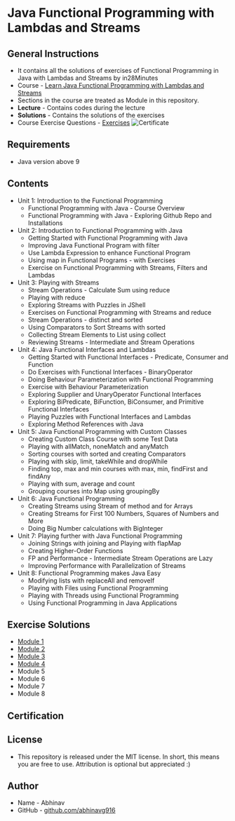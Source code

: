 # Java Functional Programming with Lambdas and Streams
## General Instructions
* It contains all the solutions of exercises of Functional Programming in Java with Lambdas and Streams by in28Minutes
* Course - [Learn Java Functional Programming with Lambdas and Streams](https://www.udemy.com/course/functional-programming-with-java/)
* Sections in the course are treated as Module in this repository.
* __Lecture__ - Contains codes during the lecture
* __Solutions__ - Contains the solutions of the exercises
* Course Exercise Questions - [Exercises](https://github.com/abhinavg916/java-functional-programming/blob/master/Exercises.md)
![Certificate](https://www.udemy.com/staticx/udemy/images/v6/default-meta-image.png)

## Requirements
* Java version above 9

## Contents
* Unit 1: Introduction to the Functional Programming
    * Functional Programming with Java - Course Overview
    * Functional Programming with Java - Exploring Github Repo and Installations
* Unit 2: Introduction to Functional Programming with Java
    * Getting Started with Functional Programming with Java
    * Improving Java Functional Program with filter
    * Use Lambda Expression to enhance Functional Program
    * Using map in Functional Programs - with Exercises
    * Exercise on Functional Programming with Streams, Filters and Lambdas
* Unit 3: Playing with Streams
    * Stream Operations - Calculate Sum using reduce
    * Playing with reduce
    * Exploring Streams with Puzzles in JShell
    *	Exercises on Functional Programming with Streams and reduce
    *	Stream Operations - distinct and sorted
    *	Using Comparators to Sort Streams with sorted 
    *	Collecting Stream Elements to List using collect
    *	Reviewing Streams - Intermediate and Stream Operations
*	Unit 4: Java Functional Interfaces and Lambdas
    * Getting Started with Functional Interfaces - Predicate, Consumer and Function
    *	Do Exercises with Functional Interfaces - BinaryOperator
    *	Doing Behaviour Parameterization with Functional Programming
    *	Exercise with Behaviour Parameterization
    *	Exploring Supplier and UnaryOperator Functional Interfaces
    *	Exploring BiPredicate, BiFunction, BiConsumer, and Primitive Functional Interfaces
    *	Playing Puzzles with Functional Interfaces and Lambdas
    *	Exploring Method References with Java
*	Unit 5: Java Functional Programming with Custom Classes
    *	Creating Custom Class Course with some Test Data
    *	Playing with allMatch, noneMatch and anyMatch
    *	Sorting courses with sorted and creating Comparators
    *	Playing with skip, limit, takeWhile and dropWhile
    *	Finding top, max and min courses with max, min, findFirst and findAny
    *	Playing with sum, average and count
    *	Grouping courses into Map using groupingBy
*	Unit 6: Java Functional Programming
    *	Creating Streams using Stream of method and for Arrays
    *	Creating Streams for First 100 Numbers, Squares of Numbers and More
    *	Doing Big Number calculations with BigInteger
*	Unit 7: Playing further with Java Functional Programming
    * Joining Strings with joining and Playing with flapMap
    * Creating Higher-Order Functions
    * FP and Performance - Intermediate Stream Operations are Lazy
    *	Improving Performance with Parallelization of Streams
* Unit 8: Functional Programming makes Java Easy
    * Modifying lists with replaceAll and removeIf
    * Playing with Files using Functional Programming
    * Playing with Threads using Functional Programming
    *	Using Functional Programming in Java Applications
 
## Exercise Solutions
* [Module 1](https://github.com/abhinavg916/java-functional-programming/tree/master/Solutions/src/module1)
* [Module 2](https://github.com/abhinavg916/java-functional-programming/tree/master/Solutions/src/module2)
* [Module 3](https://github.com/abhinavg916/java-functional-programming/tree/master/Solutions/src/module3)
* [Module 4](https://github.com/abhinavg916/java-functional-programming/tree/master/Solutions/src/module4)
* Module 5
* Module 6
* Module 7
* Module 8

## Certification

## License
* This repository is released under the MIT license. In short, this means you are free to use. Attribution is optional but appreciated :)

## Author
* Name - Abhinav
* GitHub - [github.com/abhinavg916](https://github.com/abhinavg916)
